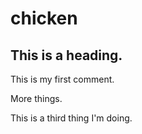 # chicken

## This is a heading.

This is my first comment.

More things.

This is a third thing I'm doing.
